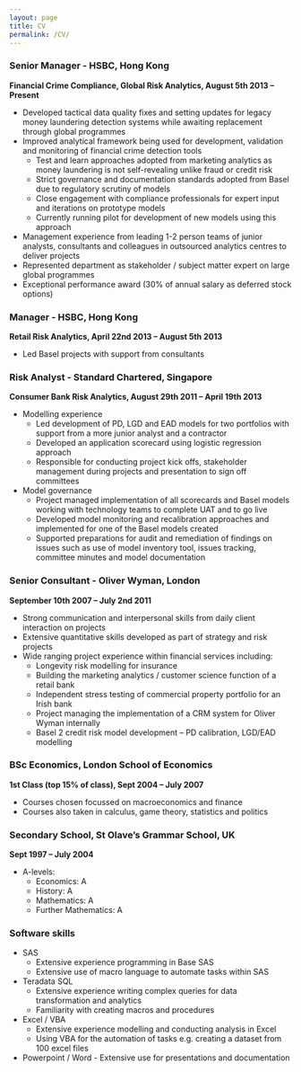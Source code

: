 ```yaml
---
layout: page
title: CV
permalink: /CV/
---
```


### Senior Manager - HSBC, Hong Kong
**Financial Crime Compliance, Global Risk Analytics, August 5th 2013 – Present**
 
* Developed tactical data quality fixes and setting updates for legacy money laundering detection systems while awaiting replacement through global programmes
* Improved analytical framework being used for development, validation and monitoring of financial crime detection tools
  - Test and learn approaches adopted from marketing analytics as money laundering is not self-revealing unlike fraud or credit risk
  - Strict governance and documentation standards adopted from Basel due to regulatory scrutiny of models
  - Close engagement with compliance professionals for expert input and iterations on prototype models
  - Currently running pilot for development of new models using this approach
* Management experience from leading 1-2 person teams of junior analysts, consultants and colleagues in outsourced analytics centres to deliver projects
* Represented department as stakeholder / subject matter expert on large global programmes
* Exceptional performance award (30% of annual salary as deferred stock options)

### Manager - HSBC, Hong Kong
**Retail Risk Analytics, April 22nd 2013 – August 5th 2013**

* Led Basel projects with support from consultants

### Risk Analyst - Standard Chartered, Singapore 
**Consumer Bank Risk Analytics, August 29th 2011 – April 19th 2013**

* Modelling experience
  - Led development of PD, LGD and EAD models for two portfolios with support from a more junior analyst and a contractor 
  - Developed an application scorecard using logistic regression approach
  - Responsible for conducting project kick offs, stakeholder management during projects and presentation to sign off committees
* Model governance
  - Project managed implementation of all scorecards and Basel models working with technology teams to complete UAT and to go live
  - Developed model monitoring and recalibration approaches and implemented for one of the Basel models created
  - Supported preparations for audit and remediation of findings on issues such as use of model inventory tool, issues tracking, committee minutes and model documentation

### Senior Consultant - Oliver Wyman, London
**September 10th 2007 – July 2nd 2011**

* Strong communication and interpersonal skills from daily client interaction on projects
* Extensive quantitative skills developed as part of strategy and risk projects
* Wide ranging project experience within financial services including:
  - Longevity risk modelling for insurance
  - Building the marketing analytics / customer science function of a retail bank
  - Independent stress testing of commercial property portfolio for an Irish bank
  - Project managing the implementation of a CRM system for Oliver Wyman internally
  - Basel 2 credit risk model development – PD calibration, LGD/EAD modelling
 
### BSc Economics, London School of Economics
**1st Class (top 15% of class), Sept 2004 – July 2007**
 
* Courses chosen focussed on macroeconomics and finance
* Courses also taken in calculus, game theory, statistics and politics

### Secondary School, St Olave’s Grammar School, UK
**Sept 1997 – July 2004**

* A-levels: 
  - Economics: A
  - History: A
  - Mathematics: A
  - Further Mathematics: A

### Software skills                                                                           
* SAS
  - Extensive experience programming in Base SAS
  - Extensive use of macro language to automate tasks within SAS
* Teradata SQL
  - Extensive experience writing complex queries for data transformation and analytics
  - Familiarity with creating macros and procedures
* Excel / VBA
  - Extensive experience modelling and conducting analysis in Excel
  - Using VBA for the automation of tasks e.g. creating a dataset from 100 excel files
* Powerpoint / Word - Extensive use for presentations and documentation
